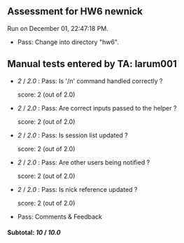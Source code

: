 ## Assessment for HW6 newnick

Run on December 01, 22:47:18 PM.

+ Pass: Change into directory "hw6".

## Manual tests entered by TA: larum001

+  _2_ / _2.0_ : Pass: Is '/n' command handled correctly ?

    score: 2 (out of 2.0)


+  _2_ / _2.0_ : Pass: Are correct inputs passed to the helper ?

    score: 2 (out of 2.0)


+  _2_ / _2.0_ : Pass: Is session list updated ?

    score: 2 (out of 2.0)


+  _2_ / _2.0_ : Pass: Are other users being notified ?

    score: 2 (out of 2.0)


+  _2_ / _2.0_ : Pass: Is nick reference updated ?

    score: 2 (out of 2.0)


+ Pass: Comments & Feedback

    

#### Subtotal: _10_ / _10.0_

